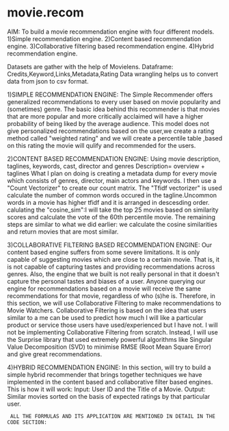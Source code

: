 # movie.recom
AIM:
   To build a movie recommendation engine with four different models.
   1)Simple recommendation engine.
   2)Content based recommendation engine.
   3)Collaborative filtering based recommendation engine.
   4)Hybrid recommendation engine.
   
Datasets are gather with the help of Movielens.
Dataframe: Credits,Keyword,Links,Metadata,Rating
Data wrangling helps us to convert data from json to csv format.

1)SIMPLE RECOMMENDATION ENGINE:
    The Simple Recommender offers generalized recommendations to every user based on movie popularity and (sometimes) genre.
    The basic idea behind this recommender is that movies that are more popular and more critically acclaimed will have a higher probability of being liked by the average audience.
    This model does not give personalized recommendations based on the user,we create a rating method called "weighted rating" and we will create a percentile table ,based on this rating the movie will qulify and recommended for the users.

2)CONTENT BASED RECOMMENDATION ENGINE:
    Using movie description, taglines, keywords, cast, director and genres
    Description= overview + taglines
    What I plan on doing is creating a metadata dump for every movie which consists of genres, director, main actors and keywords.
    I then use a "Count Vectorizer" to create our count matrix.
    The "Tfidf vectorizer" is used calculate the number of common words occured in the tagline.Uncommon words in a movie has higher tfidf and it is arranged in descesding
    order.
    calulating the "cosine_sim":I will take the top 25 movies based on similarity scores and calculate the vote of the 60th percentile movie.
    The remaining steps are similar to what we did earlier: we calculate the cosine similarities and return movies that are most similar.

3)COLLABORATIVE FILTERING BASED RECOMMENDATION ENGINE:
    Our content based engine suffers from some severe limitations.
    It is only capable of suggesting movies which are close to a certain movie. That is, it is not capable of capturing tastes and providing recommendations across    
    genres.
    Also, the engine that we built is not really personal in that it doesn't capture the personal tastes and biases of a user. Anyone querying our engine for
    recommendations based on a movie will receive the same recommendations for that movie, regardless of who (s)he is.
    Therefore, in this section, we will use Collaborative Filtering to make recommendations to Movie Watchers. Collaborative Filtering is based on the idea that users     similar to a me can be used to predict how much I will like a particular product or service those users have used/experienced but I have not.
    I will not be implementing Collaborative Filtering from scratch. Instead, I will use the Surprise library that used extremely powerful algorithms like Singular         Value Decomposition (SVD) to minimise RMSE (Root Mean Square Error) and give great recommendations.
 
 4)HYBRID RECOMMENDATION ENGINE:
     In this section, will try to build a simple hybrid recommender that brings together techniques we have implemented in the content based and collaborative filter        based engines. This is how it will work:
     Input: User ID and the Title of a Movie.
     Output: Similar movies sorted on the basis of expected ratings by that particular user.
     
     
     ALL THE FORMULAS AND ITS APPLICATION ARE MENTIONED IN DETAIL IN THE CODE SECTION:
